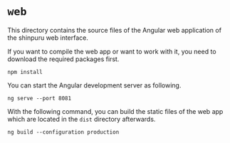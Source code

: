 # `web`

This directory contains the source files of the Angular web application of the shinpuru web interface.

If you want to compile the web app or want to work with it, you need to download the required packages first.
```
npm install
```

You can start the Angular development server as following.
```
ng serve --port 8081
```

With the following command, you can build the static files of the web app which are located in the `dist` directory afterwards.
```
ng build --configuration production
```